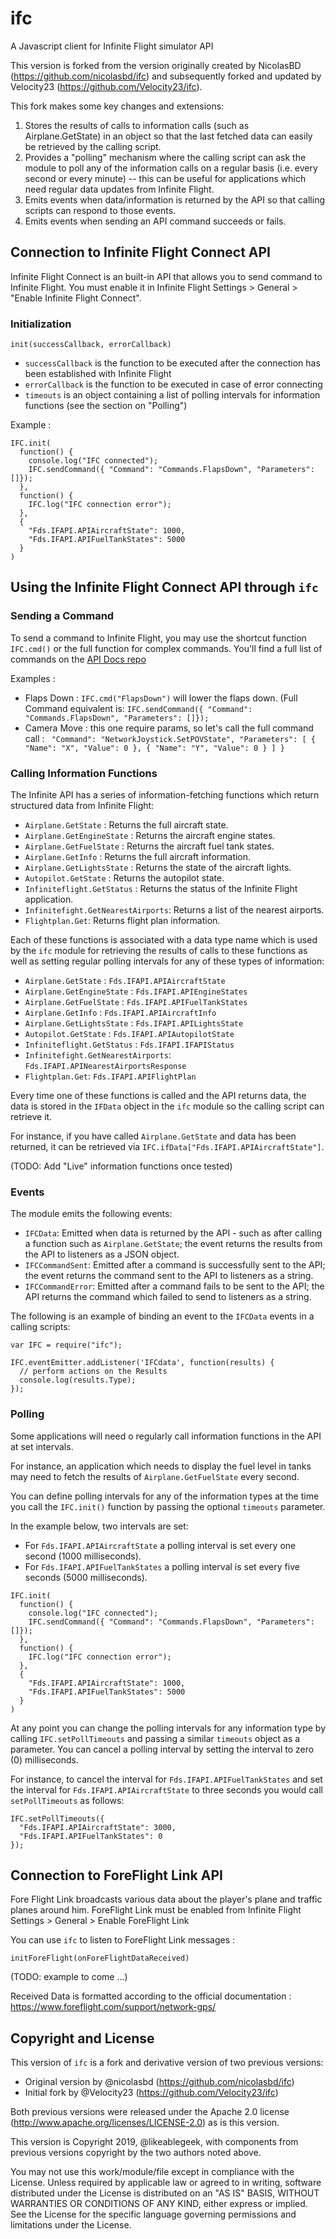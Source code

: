 # ifc

A Javascript client for Infinite Flight simulator API

This version is forked from the version originally created by NicolasBD (https://github.com/nicolasbd/ifc) and subsequently forked and updated by Velocity23 (https://github.com/Velocity23/ifc).

This fork makes some key changes and extensions:

1. Stores the results of calls to information calls (such as Airplane.GetState) in an object so that the last fetched data can easily be retrieved by the calling script.
2. Provides a "polling" mechanism where the calling script can ask the module to poll any of the information calls on a regular basis (i.e. every second or every minute) -- this can be useful for applications which need regular data updates from Infinite Flight.
3. Emits events when data/information is returned by the API so that calling scripts can respond to those events.
4. Emits events when sending an API command succeeds or fails.


## Connection to Infinite Flight Connect API

Infinite Flight Connect is an built-in API that allows you to send command to Infinite Flight. You must enable it in Infinite Flight Settings > General > "Enable Infinite Flight Connect".

### Initialization

`init(successCallback, errorCallback)`

* `successCallback` is the function to be executed after the connection has been established with Infinite Flight
* `errorCallback` is the function to be executed in case of error connecting
* `timeouts` is an object containing a list of polling intervals for information functions (see the section on "Polling")

Example :

```
IFC.init(
  function() {
    console.log("IFC connected");
    IFC.sendCommand({ "Command": "Commands.FlapsDown", "Parameters": []});
  },
  function() {
    IFC.log("IFC connection error");
  },
  {
    "Fds.IFAPI.APIAircraftState": 1000,
    "Fds.IFAPI.APIFuelTankStates": 5000
  }
)
```

## Using the Infinite Flight Connect API through `ifc`


### Sending a Command

To send a command to Infinite Flight, you may use the shortcut function `IFC.cmd()` or the full function for complex commands. You'll find a full list of commands on the [API Docs repo](https://github.com/flyingdevelopmentstudio/infiniteflight-api)

Examples :
* Flaps Down : `IFC.cmd("FlapsDown")` will lower the flaps down. (Full Command equivalent is: `IFC.sendCommand({ "Command": "Commands.FlapsDown", "Parameters": []});`
* Camera Move : this one require params, so let's call the full command call : ` "Command": "NetworkJoystick.SetPOVState", "Parameters": [ { "Name": "X", "Value": 0 }, { "Name": "Y", "Value": 0 } ] }`


### Calling Information Functions

The Infinite API has a series of information-fetching functions which return structured data from Infinite Flight:

* `Airplane.GetState` : Returns the full aircraft state.
* `Airplane.GetEngineState` : Returns the aircraft engine states.
* `Airplane.GetFuelState` : Returns the aircraft fuel tank states.
* `Airplane.GetInfo` : Returns the full aircraft information.
* `Airplane.GetLightsState` : Returns the state of the aircraft lights.
* `Autopilot.GetState` : Returns the autopilot state.
* `Infiniteflight.GetStatus` : Returns the status of the Infinite Flight application.
* `Infinitefight.GetNearestAirports`: Returns a list of the nearest airports.
* `Flightplan.Get`: Returns flight plan information.

Each of these functions is associated with a data type name which is used by the `ifc` module for retrieving the results of calls to these functions as well as setting regular polling intervals for any of these types of information:

* `Airplane.GetState` : `Fds.IFAPI.APIAircraftState`
* `Airplane.GetEngineState` : `Fds.IFAPI.APIEngineStates`
* `Airplane.GetFuelState` : `Fds.IFAPI.APIFuelTankStates`
* `Airplane.GetInfo` : `Fds.IFAPI.APIAircraftInfo`
* `Airplane.GetLightsState` : `Fds.IFAPI.APILightsState`
* `Autopilot.GetState` : `Fds.IFAPI.APIAutopilotState`
* `Infiniteflight.GetStatus` : `Fds.IFAPI.IFAPIStatus`
* `Infinitefight.GetNearestAirports`: `Fds.IFAPI.APINearestAirportsResponse`
* `Flightplan.Get`: `Fds.IFAPI.APIFlightPlan`

Every time one of these functions is called and the API returns data, the data is stored in the `IFData` object in the `ifc` module so the calling script can retrieve it.

For instance, if you have called `Airplane.GetState` and data has been returned, it can be retrieved via `IFC.ifData["Fds.IFAPI.APIAircraftState"]`.

(TODO: Add "Live" information functions once tested)


### Events

The module emits the following events:

* `IFCData`: Emitted when data is returned by the API - such as after calling a function such as `Airplane.GetState`; the event returns the results from the API to listeners as a JSON object.
* `IFCCommandSent`: Emitted after a command is successfully sent to the API; the event returns the command sent to the API to listeners as a string.
* `IFCCommandError`: Emitted after a command fails to be sent to the API; the API returns the command which failed to send to listeners as a string.

The following is an example of binding an event to the `IFCData` events in a calling scripts:

```
var IFC = require("ifc");

IFC.eventEmitter.addListener('IFCdata', function(results) {
  // perform actions on the Results
  console.log(results.Type);
});
```

### Polling

Some applications will need o regularly call information functions in the API at set intervals.

For instance, an application which needs to display the fuel level in tanks may need to fetch the results of `Airplane.GetFuelState` every second.

You can define polling intervals for any of the information types at the time you call the `IFC.init()` function by passing the optional `timeouts` parameter.

In the example below, two intervals are set:

* For `Fds.IFAPI.APIAircraftState` a polling interval is set every one second (1000 milliseconds).
* For `Fds.IFAPI.APIFuelTankStates` a polling interval is set every five seconds (5000 milliseconds).

```
IFC.init(
  function() {
    console.log("IFC connected");
    IFC.sendCommand({ "Command": "Commands.FlapsDown", "Parameters": []});
  },
  function() {
    IFC.log("IFC connection error");
  },
  {
    "Fds.IFAPI.APIAircraftState": 1000,
    "Fds.IFAPI.APIFuelTankStates": 5000
  }
)
```

At any point you can change the polling intervals for any information type by calling `IFC.setPollTimeouts` and passing a similar `timeouts` object as a parameter. You can cancel a polling interval by setting the interval to zero (0) milliseconds.

For instance, to cancel the interval for `Fds.IFAPI.APIFuelTankStates` and set the interval for `Fds.IFAPI.APIAircraftState` to three seconds you would call `setPollTimeouts` as follows:

```
IFC.setPollTimeouts({
  "Fds.IFAPI.APIAircraftState": 3000,
  "Fds.IFAPI.APIFuelTankStates": 0  
});
```


## Connection to ForeFlight Link API

Fore Flight Link broadcasts various data about the player's plane and traffic planes around him. ForeFlight Link must be enabled from Infinite Flight Settings > General > Enable ForeFlight Link

You can use `ifc` to listen to ForeFlight Link messages :

`initForeFlight(onForeFlightDataReceived)`

(TODO: example to come ...)

Received Data is formatted according to the official documentation : https://www.foreflight.com/support/network-gps/


## Copyright and License

This version of `ifc` is a fork and derivative version of two previous versions:

- Original version by @nicolasbd (https://github.com/nicolasbd/ifc)
- Initial fork by @Velocity23 (https://github.com/Velocity23/ifc)

Both previous versions were released under the Apache 2.0 license (http://www.apache.org/licenses/LICENSE-2.0) as is this version.

This version is Copyright 2019, @likeablegeek, with components from previous versions copyright by the two authors noted above.

You may not use this work/module/file except in compliance with the License. Unless required by applicable law or agreed to in writing, software distributed under the License is distributed on an "AS IS" BASIS, WITHOUT WARRANTIES OR CONDITIONS OF ANY KIND, either express or implied. See the License for the specific language governing permissions and limitations under the License.
